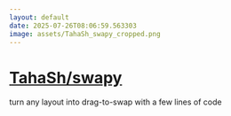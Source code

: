```yaml
---
layout: default
date: 2025-07-26T08:06:59.563303
image: assets/TahaSh_swapy_cropped.png
---
```


# [TahaSh/swapy](https://github.com/TahaSh/swapy)

turn any layout into drag-to-swap with a few lines of code
